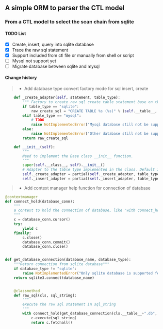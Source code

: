 
## A simple ORM to parser the CTL model

### From a CTL model to select the scan chain from sqlite

#### TODO List

- [x] Create, insert, query into sqlite database
- [x] Trace the raw sql statement
- [x] Support included from ctl file or manually from shell or script
- [ ] Mysql not support yet
- [ ] Migrate database between sqlite and mysql

#### Change history

> * Add database type convert factory mode for sql insert, create

```python
    def _create_adapter(self, statement, table_type):
        """ Factory to create raw sql create table statement base on the database type"""
        if table_type == "sqlite":
            raw_create_sql = "CREATE TABLE %s (%s)" % (self.__table__, ",".join(statement))
        elif table_type == "mysql":
            # TODO
            raise NotImplementedError("Mysql database still not be supported")
        else:
            raise NotImplementedError("Other database still not be supported")
        return raw_create_sql

    def __init__(self):
        """
        Need to implement the Base class __init__ function.
        """
        super(self.__class__, self).__init__()
        # Adapter to the table type implemented in the class. Default is sqlite
        self._create_adapter = partial(self._create_adapter, table_type=self.__table_type__)
        self._insert_adapter = partial(self._insert_adapter, table_type=self.__table_type__)
```

> * Add context manager help function for connection of database 

```python
@contextmanager
def connect_hold(database_conn):
    """
    a context to hold the connection of database, like 'with connect_hold(**) as c'
    """
    c = database_conn.cursor()
    try:
        yield c
    finally:
        c.close()
        database_conn.commit()
        database_conn.close()


def get_database_connection(database_name, database_type):
    """Return connection from sqlite database"""
    if database_type != "sqlite":
        raise NotImplementedError("Only sqlite database is supported for now")
    return sqlite3.connect(database_name)


    @classmethod
    def raw_sql(cls, sql_string):
        """
        execute the raw sql statement in sql_string
        """
        with connect_hold(get_database_connection(cls.__table__+".db", "sqlite")) as c:
            c.execute(sql_string)
            return c.fetchall()
```

